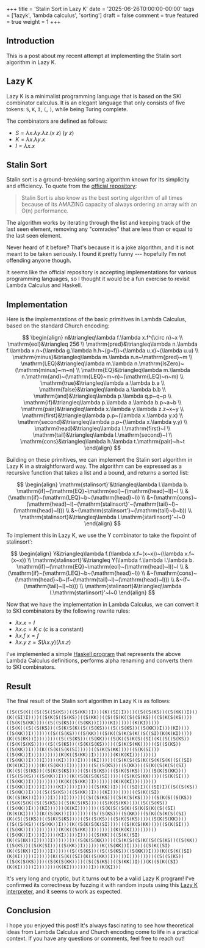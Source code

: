 +++
title = 'Stalin Sort in Lazy K'
date = '2025-06-26T0:00:00-00:00'
tags = ['lazyk', 'lambda calculus', 'sorting']
draft = false
comment = true
featured = true
weight = 1
+++

## Introduction

This is a post about my recent attempt at implementing the Stalin sort algorithm in Lazy K.

## Lazy K

Lazy K is a minimalist programming language that is based on the SKI combinator calculus. It is an elegant language that only consists of five tokens: `S`, `K`, `I`, `(`, `)`, while being Turing complete.

The combinators are defined as follows:

- $S=\lambda x.\lambda y.\lambda z.(x~z)~(y~z)$
- $K=\lambda x.\lambda y.x$
- $I=\lambda x.x$

## Stalin Sort

Stalin sort is a ground-breaking sorting algorithm known for its simplicity and efficiency. To quote from the [official repository](https://github.com/gustavo-depaula/stalin-sort):

> Stalin Sort is also know as the best sorting algorithm of all times because of its AMAZING capacity of always ordering an array with an O(n) performance.

The algorithm works by iterating through the list and keeping track of the last seen element, removing any "comrades" that are less than or equal to the last seen element.

Never heard of it before? That's because it is a joke algorithm, and it is not meant to be taken seriously. I found it pretty funny --- hopefully I'm not offending anyone though.

It seems like the official repository is accepting implementations for various programming languages, so I thought it would be a fun exercise to revisit Lambda Calculus and Haskell.

## Implementation

Here is the implementations of the basic primitives in Lambda Calculus, based on the standard Church encoding:

$$
\begin{align}
n&\triangleq\lambda f.\lambda x.f^{\circ n}~x \\
\mathrm{eol}&\triangleq 256 \\
\mathrm{pred}&\triangleq\lambda n.\lambda f.\lambda x.n~(\lambda g.\lambda h.h~(g~f))~(\lambda u.x)~(\lambda u.u) \\
\mathrm{minus}&\triangleq\lambda m.\lambda n.n~\mathrm{pred}~m \\
\mathrm{LEQ}&\triangleq\lambda m.\lambda n.\mathrm{IsZero}~(\mathrm{minus}~m~n) \\
\mathrm{EQ}&\triangleq\lambda m.\lambda n.\mathrm{and}~(\mathrm{LEQ}~m~n)~(\mathrm{LEQ}~n~m) \\
\mathrm{true}&\triangleq\lambda a.\lambda b.a \\
\mathrm{false}&\triangleq\lambda a.\lambda b.b \\
\mathrm{and}&\triangleq\lambda p.\lambda q.p~q~p \\
\mathrm{if}&\triangleq\lambda p.\lambda a.\lambda b.p~a~b \\
\mathrm{pair}&\triangleq\lambda x.\lambda y.\lambda z.z~x~y \\
\mathrm{first}&\triangleq\lambda p.p~(\lambda x.\lambda y.x) \\
\mathrm{second}&\triangleq\lambda p.p~(\lambda x.\lambda y.y) \\
\mathrm{head}&\triangleq\lambda l.\mathrm{first}~l \\
\mathrm{tail}&\triangleq\lambda l.\mathrm{second}~l \\
\mathrm{cons}&\triangleq\lambda h.\lambda t.\mathrm{pair}~h~t
\end{align}
$$

Building on these primitives, we can implement the Stalin sort algorithm in Lazy K in a straightforward way. The algorithm can be expressed as a recursive function that takes a list and a bound, and returns a sorted list:

$$
\begin{align}
\mathrm{stalinsort}'&\triangleq\lambda l.\lambda b.
\mathrm{if}~(\mathrm{EQ}~\mathrm{eol}~(\mathrm{head}~l))~l \\
&(\mathrm{if}~(\mathrm{LEQ}~b~(\mathrm{head}~l)) \\
&~(\mathrm{cons}~(\mathrm{head}~l)~(\mathrm{stalinsort}'~(\mathrm{tail}~l)~(\mathrm{head}~l))) \\
&~(\mathrm{stalinsort'}~(\mathrm{tail}~l)~b)) \\
\mathrm{stalinsort}&\triangleq\lambda l.\mathrm{starlinsort}'~l~0
\end{align}
$$

To implement this in Lazy K, we use the Y combinator to take the fixpoint of $\mathrm{stalinsort}'$:

$$
\begin{align}
Y&\triangleq\lambda f.(\lambda x.f~(x~x))~(\lambda x.f~(x~x)) \\
\mathrm{stalinsort}'&\triangleq Y(\lambda f.\lambda l.\lambda b.
\mathrm{if}~(\mathrm{EQ}~\mathrm{eol}~(\mathrm{head}~l))~l \\
&(\mathrm{if}~(\mathrm{LEQ}~b~(\mathrm{head}~l)) \\
&~(\mathrm{cons}~(\mathrm{head}~l)~(f~(\mathrm{tail}~l)~(\mathrm{head}~l))) \\
&~(f~(\mathrm{tail}~l)~b))) \\
\mathrm{stalinsort}&\triangleq\lambda l.\mathrm{starlinsort}'~l~0
\end{align}
$$

Now that we have the implementation in Lambda Calculus, we can convert it to SKI combinators by the following rewrite rules:

- $\lambda x.x = I$
- $\lambda x.c = K~c$ ($c$ is a constant)
- $\lambda x.f~x = f$
- $\lambda x.y~z = S(\lambda x.y)(\lambda x.z)$

I've implemented a simple [Haskell program](https://github.com/taichimaeda/lazyk-playground) that represents the above Lambda Calculus definitions, performs alpha renaming and converts them to SKI combinators.

## Result

The final result of the Stalin sort algorithm in Lazy K is as follows:

```lazyk
((S((S(K(((S((S((S(KS))((S(KK))I)))(K((SI)I))))((S((S(KS))((S(KK))I)))(K((SI)I))))((S(K(S((S(KS))((S(KK))((S((S(K((S((S(KS))((S(K(S(KS))))((S(K(S(KK))))((S((S(KS))((S(KK))I)))(KI))))))(K(KI)))))((S(K(((S((S(KS))((S(K(S(K((S((S(KS))((S((S(KS))((S(KK))I)))(KI))))((S(KK))I))))))((S((S(KS))((S(KK))((S(K((S(K(S(K((S((SI)(K(K(KI)))))(K((S(KK))I)))))))((S((S(KS))((S(KK))((S(K((S(K(S((SI)(K((S((S(KS))((S(K(S(KS))))((S((S(KS))((S(K(S(KS))))((S(K(S(KK))))((S((S(KS))((S(KK))I)))(K((S(K(S(K(SI)))))((S(K(S(KK))))((S(K(SI)))((S(KK))I))))))))))(K(K((S(KK))I)))))))(K(K(KI)))))))))((S(KK))I))))I))))(KI)))))I))))(KI)))))((S(K(S((S(K((S(K(S(K((S((SI)(K(K(KI)))))(K((S(KK))I)))))))((S((S(KS))((S(KK))((S(K((S(K(S((SI)(K((S((S(KS))((S(K(S(KS))))((S((S(KS))((S(K(S(KS))))((S(K(S(KK))))((S((S(KS))((S(KK))I)))(K((S(K(S(K(SI)))))((S(K(S(KK))))((S(K(SI)))((S(KK))I))))))))))(K(K((S(KK))I)))))))(K(K(KI)))))))))((S(KK))I))))I))))(KI)))))I))))((S(KK))I)))(((SI)I)(((SI)I)((S((S(KS))((S(KK))I)))((S((S(KS))((S(KK))I)))(KI))))))))((S(K((SI)(K((S(KK))I)))))I))))I))))))((S((S(KS))((S(K(S(KS))))((S(K(S((S(KS))((S(K(S(K((S((S(KS))((S(K(S(KS))))((S(K(S(KK))))((S((S(KS))((S(KK))I)))(KI))))))(K(KI)))))))((S(K(S((S(K((S(K(S(K((S((SI)(K(K(KI)))))(K((S(KK))I)))))))((S((S(KS))((S(KK))((S(K((S(K(S((SI)(K((S((S(KS))((S(K(S(KS))))((S((S(KS))((S(K(S(KS))))((S(K(S(KK))))((S((S(KS))((S(KK))I)))(K((S(K(S(K(SI)))))((S(K(S(KK))))((S(K(SI)))((S(KK))I))))))))))(K(K((S(KK))I)))))))(K(K(KI)))))))))((S(KK))I))))I))))(KI)))))I))))((S(KK))((S(K((SI)(K((S(KK))I)))))I))))))))((S(K(S(KK))))((S(K(S((S(K((S((S(KS))((S(KK))((S(KS))((S(K(SI)))((S(KK))I))))))(K((S(KK))I)))))((S(K((SI)(K((S(KK))I)))))I)))))((S((S(KS))((S((S(KS))((S(KK))I)))(K((S(K((SI)(K(KI)))))I)))))(K((S(K((SI)(K((S(KK))I)))))I)))))))))((S((S(KS))((S(K(S(KS))))((S(K(S(KK))))((S((S(KS))((S(KK))I)))(K((S(K((SI)(K(KI)))))I)))))))(K(KI))))))))I))(K(KI)))
```

It's very long and cryptic, but it turns out to be a valid Lazy K program! I've confirmed its correctness by fuzzing it with random inputs using this [Lazy K interpreter](https://github.com/irori/lazyk/), and it seems to work as expected.

## Conclusion

I hope you enjoyed this post! It's always fascinating to see how theoretical ideas from Lambda Calculus and Church encoding come to life in a practical context. If you have any questions or comments, feel free to reach out!
